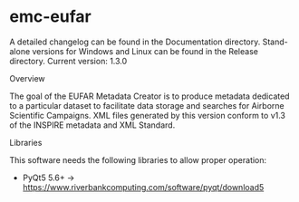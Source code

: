 # emc-eufar

A detailed changelog can be found in the Documentation directory. Stand-alone versions for Windows and Linux can be found in the Release directory.
Current version: 1.3.0

Overview

The goal of the EUFAR Metadata Creator is to produce metadata dedicated to a particular dataset to facilitate data storage and searches for Airborne Scientific Campaigns. XML files generated by this version conform to v1.3 of the INSPIRE metadata and XML Standard.


Libraries

This software needs the following libraries to allow proper operation:
  - PyQt5 5.6+ -> https://www.riverbankcomputing.com/software/pyqt/download5
